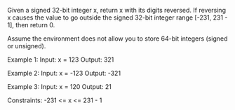 Given a signed 32-bit integer x, return x with its digits reversed. If reversing x causes the value to go outside the signed 32-bit integer range [-231, 231 - 1], then return 0.

Assume the environment does not allow you to store 64-bit integers (signed or unsigned).

Example 1:
    Input: x = 123
    Output: 321

Example 2:
    Input: x = -123
    Output: -321

Example 3:
    Input: x = 120
    Output: 21

Constraints:
    -231 <= x <= 231 - 1